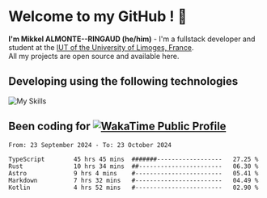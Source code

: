 # Welcome to my GitHub ! 🌃

**I'm Mikkel ALMONTE--RINGAUD (he/him)** - I'm a fullstack developer and student at the [IUT of the University of Limoges, France](https://iut.unilim.fr). \
All my projects are open source and available here.

## Developing using the following technologies

![My Skills](https://skillicons.dev/icons?i=dart,solidjs,pnpm,nodejs,ts,js,vercel,netlify,html,css,rust,astro,git,vue,md,electron,figma,github,bash,bun,cloudflare,py,tailwind,nginx,npm,tauri,vite,zig,yarn,windicss&theme=dark)

## Been coding for [![WakaTime Public Profile](https://wakatime.com/badge/user/0839e595-e07a-435c-8d59-ed95f2a3d6dd.svg?style=flat-square)](https://wakatime.com/@0839e595-e07a-435c-8d59-ed95f2a3d6dd)

<!--START_SECTION:waka-->

```plain
From: 23 September 2024 - To: 23 October 2024

TypeScript        45 hrs 45 mins  #######------------------   27.25 %
Rust              10 hrs 34 mins  ##-----------------------   06.30 %
Astro             9 hrs 4 mins    #------------------------   05.41 %
Markdown          7 hrs 32 mins   #------------------------   04.49 %
Kotlin            4 hrs 52 mins   #------------------------   02.90 %
```

<!--END_SECTION:waka-->
